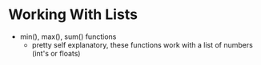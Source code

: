 # Working With Lists

- min(), max(), sum() functions
    - pretty self explanatory, these functions work with a list of numbers (int's or floats) 
